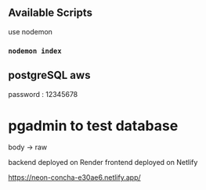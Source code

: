 ## Available Scripts

use nodemon

### `nodemon index`

## postgreSQL aws

password : 12345678

# pgadmin to test database

body -> raw

backend deployed on Render
frontend deployed on Netlify

https://neon-concha-e30ae6.netlify.app/
